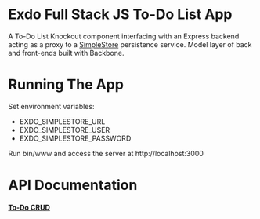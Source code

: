 # Exdo Full Stack JS To-Do List App

A To-Do List Knockout component interfacing with an Express backend acting
as a proxy to a [SimpleStore](https://github.com/TeamTrumpet/simplestore) persistence
service. Model layer of back and front-ends built with Backbone.

# Running The App
Set environment variables:
- EXDO_SIMPLESTORE_URL
- EXDO_SIMPLESTORE_USER
- EXDO_SIMPLESTORE_PASSWORD

Run bin/www and access the server at http://localhost:3000

# API Documentation
#### [To-Do CRUD](docs/todo/crud.md)